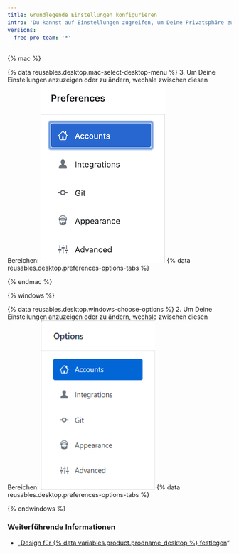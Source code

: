 ```yaml
---
title: Grundlegende Einstellungen konfigurieren
intro: 'Du kannst auf Einstellungen zugreifen, um Deine Privatsphäre zu schützen, um Konten mit GitHub Desktop zu verbinden und um Git zu konfigurieren.'
versions:
  free-pro-team: '*'
---
```


{% mac %}

{% data reusables.desktop.mac-select-desktop-menu %}
3. Um Deine Einstellungen anzuzeigen oder zu ändern, wechsle zwischen diesen Bereichen: ![Die Navigation im Menü „Preferences“ (Voreinstellungen)](/assets/images/help/desktop/mac-select-accounts-pane.png)
{% data reusables.desktop.preferences-options-tabs %}

{% endmac %}

{% windows %}

{% data reusables.desktop.windows-choose-options %}
2. Um Deine Einstellungen anzuzeigen oder zu ändern, wechsle zwischen diesen Bereichen: ![Die Navigation im Menü „Options“](/assets/images/help/desktop/windows-select-accounts-pane.png)
{% data reusables.desktop.preferences-options-tabs %}

{% endwindows %}

### Weiterführende Informationen

- „[Design für {% data variables.product.prodname_desktop %} festlegen](/desktop/guides/getting-started-with-github-desktop/setting-a-theme-for-github-desktop)“
